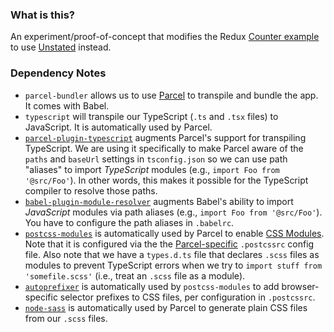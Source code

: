 ### What is this?

An experiment/proof-of-concept that modifies the Redux [Counter example](https://github.com/reactjs/redux/tree/master/examples/counter) to use [Unstated](https://github.com/jamiebuilds/unstated) instead. 

### Dependency Notes

 - `parcel-bundler` allows us to use [Parcel](https://parceljs.org) to transpile and bundle the app. It comes with Babel.
 - `typescript` will transpile our TypeScript (`.ts` and `.tsx` files) to JavaScript. It is automatically used by Parcel.
 - [`parcel-plugin-typescript`](https://github.com/fathyb/parcel-plugin-typescript) augments Parcel's support for transpiling TypeScript. We are using it specifically to make Parcel aware of the `paths` and `baseUrl` settings in `tsconfig.json` so we can use path "aliases" to import _TypeScript_ modules (e.g., `import Foo from '@src/Foo'`). In other words, this makes it possible for the TypeScript compiler to resolve those paths.
 - [`babel-plugin-module-resolver`](https://github.com/tleunen/babel-plugin-module-resolver#readme) augments Babel's ability to import _JavaScript_ modules via path aliases (e.g., `import Foo from '@src/Foo'`). You have to configure the path aliases in `.babelrc`.
 - [`postcss-modules`](https://github.com/css-modules/postcss-modules) is automatically used by Parcel to enable [CSS Modules](https://github.com/css-modules/css-modules). Note that it is configured via the the [Parcel-specific](https://en.parceljs.org/transforms.html#postcss) `.postcssrc` config file. Also note that we have a `types.d.ts` file that declares `.scss` files as modules to prevent TypeScript errors when we try to `import stuff from 'somefile.scss'` (i.e., treat an `.scss` file as a module).
 - [`autoprefixer`](https://github.com/postcss/autoprefixer) is automatically used by `postcss-modules` to add browser-specific selector prefixes to CSS files, per configuration in `.postcssrc`.
 - [`node-sass`](https://github.com/sass/node-sass) is automatically used by Parcel to generate plain CSS files from our `.scss` files.